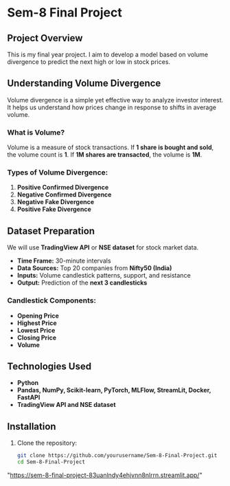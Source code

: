 # Sem-8 Final Project  

## Project Overview  
This is my final year project. I aim to develop a model based on volume divergence to predict the next high or low in stock prices.

## Understanding Volume Divergence  
Volume divergence is a simple yet effective way to analyze investor interest. It helps us understand how prices change in response to shifts in average volume.  

### What is Volume?  
Volume is a measure of stock transactions. If **1 share is bought and sold**, the volume count is **1**. If **1M shares are transacted**, the volume is **1M**.  

### Types of Volume Divergence:
1. **Positive Confirmed Divergence**
2. **Negative Confirmed Divergence**
3. **Negative Fake Divergence**
4. **Positive Fake Divergence**

## Dataset Preparation  
We will use **TradingView API** or **NSE dataset** for stock market data.  
- **Time Frame:** 30-minute intervals  
- **Data Sources:** Top 20 companies from **Nifty50 (India)**  
- **Inputs:** Volume candlestick patterns, support, and resistance  
- **Output:** Prediction of the **next 3 candlesticks**  

### Candlestick Components:
- **Opening Price**
- **Highest Price**
- **Lowest Price**
- **Closing Price**
- **Volume**

## Technologies Used  
- **Python**  
- **Pandas, NumPy, Scikit-learn, PyTorch, MLFlow, StreamLit, Docker, FastAPI**  
- **TradingView API and NSE dataset**  

## Installation  
1. Clone the repository:  
   ```bash
   git clone https://github.com/yourusername/Sem-8-Final-Project.git
   cd Sem-8-Final-Project
"https://sem-8-final-project-83uanlndy4ehjvnn8nlrrn.streamlit.app/"
